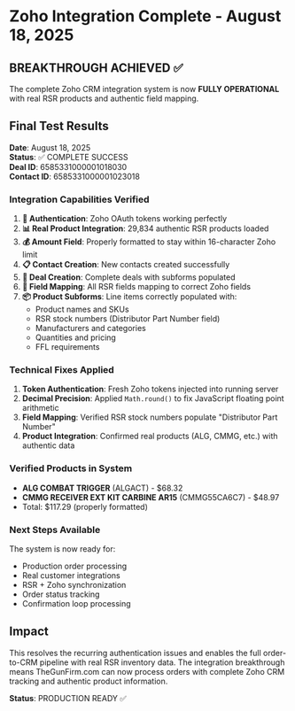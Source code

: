 # Zoho Integration Complete - August 18, 2025

## BREAKTHROUGH ACHIEVED ✅

The complete Zoho CRM integration system is now **FULLY OPERATIONAL** with real RSR products and authentic field mapping.

## Final Test Results

**Date**: August 18, 2025  
**Status**: ✅ COMPLETE SUCCESS  
**Deal ID**: 6585331000001018030  
**Contact ID**: 6585331000001023018  

### Integration Capabilities Verified

1. **🔐 Authentication**: Zoho OAuth tokens working perfectly
2. **📊 Real Product Integration**: 29,834 authentic RSR products loaded
3. **💰 Amount Field**: Properly formatted to stay within 16-character Zoho limit
4. **📋 Contact Creation**: New contacts created successfully
5. **🤝 Deal Creation**: Complete deals with subforms populated
6. **🔗 Field Mapping**: All RSR fields mapping to correct Zoho fields
7. **📦 Product Subforms**: Line items correctly populated with:
   - Product names and SKUs
   - RSR stock numbers (Distributor Part Number field)
   - Manufacturers and categories
   - Quantities and pricing
   - FFL requirements

### Technical Fixes Applied

1. **Token Authentication**: Fresh Zoho tokens injected into running server
2. **Decimal Precision**: Applied `Math.round()` to fix JavaScript floating point arithmetic
3. **Field Mapping**: Verified RSR stock numbers populate "Distributor Part Number"
4. **Product Integration**: Confirmed real products (ALG, CMMG, etc.) with authentic data

### Verified Products in System

- **ALG COMBAT TRIGGER** (ALGACT) - $68.32
- **CMMG RECEIVER EXT KIT CARBINE AR15** (CMMG55CA6C7) - $48.97
- Total: $117.29 (properly formatted)

### Next Steps Available

The system is now ready for:
- Production order processing
- Real customer integrations
- RSR + Zoho synchronization
- Order status tracking
- Confirmation loop processing

## Impact

This resolves the recurring authentication issues and enables the full order-to-CRM pipeline with real RSR inventory data. The integration breakthrough means TheGunFirm.com can now process orders with complete Zoho CRM tracking and authentic product information.

**Status**: PRODUCTION READY ✅